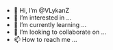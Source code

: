 - 👋 Hi, I’m @VLykanZ
- 👀 I’m interested in ...
- 🌱 I’m currently learning ...
- 💞️ I’m looking to collaborate on ...
- 📫 How to reach me ...

<!---
VLykanZ/VLykanZ is a ✨ special ✨ repository because its `README.md` (this file) appears on your GitHub profile.
You can click the Preview link to take a look at your changes.
--->
